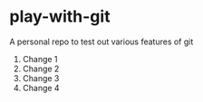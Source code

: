 # play-with-git
A personal repo to test out various features of git

1. Change 1
2. Change 2
3. Change 3
4. Change 4
